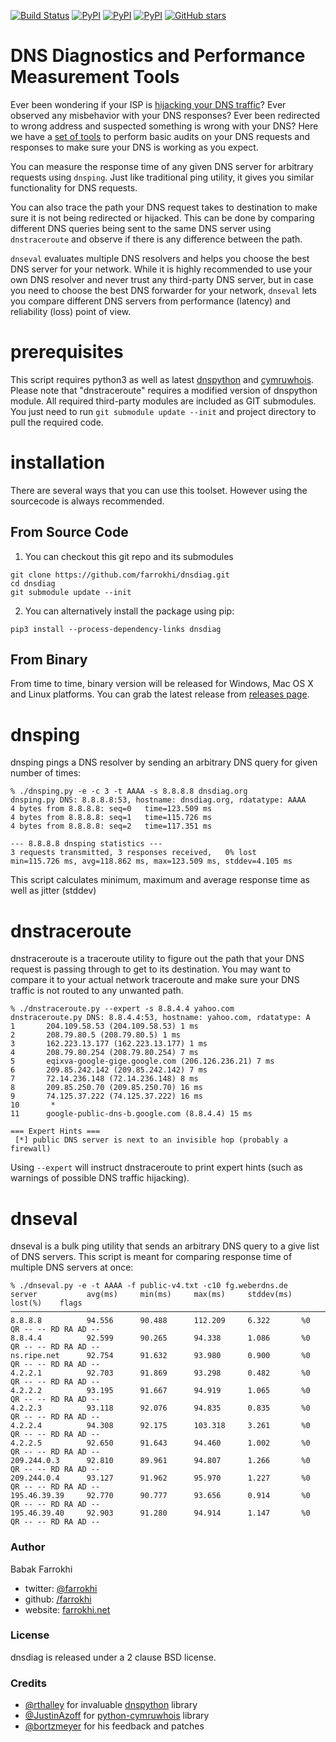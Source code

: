 [![Build Status](https://travis-ci.org/farrokhi/dnsdiag.svg)](https://travis-ci.org/farrokhi/dnsdiag) [![PyPI](https://img.shields.io/pypi/v/dnsdiag.svg?maxAge=8600)](https://pypi.python.org/pypi/dnsdiag/) [![PyPI](https://img.shields.io/pypi/l/dnsdiag.svg?maxAge=8600)]() [![PyPI](https://img.shields.io/pypi/pyversions/dnsdiag.svg?maxAge=8600)]() [![GitHub stars](https://img.shields.io/github/stars/farrokhi/dnsdiag.svg?style=social&label=Star&maxAge=8600)](https://github.com/farrokhi/dnsdiag/stargazers)

DNS Diagnostics and Performance Measurement Tools
==================================================

Ever been wondering if your ISP is [hijacking your DNS traffic](https://decentralize.today/is-your-isp-hijacking-your-dns-traffic-f3eb7ccb0ee7#.fevks5wyc)? Ever observed any
misbehavior with your DNS responses? Ever been redirected to wrong address and
suspected something is wrong with your DNS? Here we have a [set of tools](http://github.com/farrokhi/dnsdiag) to
perform basic audits on your DNS requests and responses to make sure your DNS is
working as you expect.

You can measure the response time of any given DNS server for arbitrary requests
using `dnsping`. Just like traditional ping utility, it gives you similar
functionality for DNS requests.

You can also trace the path your DNS request takes to destination to make sure
it is not being redirected or hijacked. This can be done by comparing different
DNS queries being sent to the same DNS server using `dnstraceroute` and observe
if there is any difference between the path.

`dnseval` evaluates multiple DNS resolvers and helps you choose the best DNS
server for your network. While it is highly recommended to use your own DNS
resolver and never trust any third-party DNS server, but in case you need to
choose the best DNS forwarder for your network, `dnseval` lets you compare
different DNS servers from performance (latency) and reliability (loss) point
of view.

# prerequisites
This script requires python3 as well as latest
[dnspython](http://www.dnspython.org/) and
[cymruwhois](https://pythonhosted.org/cymruwhois/). Please note that
"dnstraceroute" requires a modified version of dnspython module. All required
third-party modules are included as GIT submodules. You just need to run `git
submodule update --init` and project directory to pull the required code.

# installation

There are several ways that you can use this toolset. However using the sourcecode is always recommended.

## From Source Code

1. You can checkout this git repo and its submodules

```
git clone https://github.com/farrokhi/dnsdiag.git
cd dnsdiag
git submodule update --init
```

2. You can alternatively install the package using pip:

```
pip3 install --process-dependency-links dnsdiag
```

## From Binary

From time to time, binary version will be released for Windows, Mac OS X and Linux platforms. You can grab the latest release from [releases page](https://github.com/farrokhi/dnsdiag/releases).

# dnsping
dnsping pings a DNS resolver by sending an arbitrary DNS query for given number
of times:
```
% ./dnsping.py -e -c 3 -t AAAA -s 8.8.8.8 dnsdiag.org
dnsping.py DNS: 8.8.8.8:53, hostname: dnsdiag.org, rdatatype: AAAA
4 bytes from 8.8.8.8: seq=0   time=123.509 ms
4 bytes from 8.8.8.8: seq=1   time=115.726 ms
4 bytes from 8.8.8.8: seq=2   time=117.351 ms

--- 8.8.8.8 dnsping statistics ---
3 requests transmitted, 3 responses received,   0% lost
min=115.726 ms, avg=118.862 ms, max=123.509 ms, stddev=4.105 ms
```
This script calculates minimum, maximum and average response time as well as
jitter (stddev)

# dnstraceroute
dnstraceroute is a traceroute utility to figure out the path that your DNS
request is passing through to get to its destination. You may want to compare
it to your actual network traceroute and make sure your DNS traffic is not
routed to any unwanted path.

```
% ./dnstraceroute.py --expert -s 8.8.4.4 yahoo.com
dnstraceroute.py DNS: 8.8.4.4:53, hostname: yahoo.com, rdatatype: A
1       204.109.58.53 (204.109.58.53) 1 ms
2       208.79.80.5 (208.79.80.5) 1 ms
3       162.223.13.177 (162.223.13.177) 1 ms
4       208.79.80.254 (208.79.80.254) 7 ms
5       eqixva-google-gige.google.com (206.126.236.21) 7 ms
6       209.85.242.142 (209.85.242.142) 7 ms
7       72.14.236.148 (72.14.236.148) 8 ms
8       209.85.250.70 (209.85.250.70) 16 ms
9       74.125.37.222 (74.125.37.222) 16 ms
10       *
11      google-public-dns-b.google.com (8.8.4.4) 15 ms
 
=== Expert Hints ===
 [*] public DNS server is next to an invisible hop (probably a firewall)

```

Using `--expert` will instruct dnstraceroute to print expert hints (such as warnings of possible DNS traffic hijacking).

# dnseval
dnseval is a bulk ping utility that sends an arbitrary DNS query to a give list
of DNS servers. This script is meant for comparing response time of multiple
DNS servers at once:
```
% ./dnseval.py -e -t AAAA -f public-v4.txt -c10 fg.weberdns.de
server           avg(ms)     min(ms)     max(ms)     stddev(ms)  lost(%)    flags
────────────────────────────────────────────────────────────────────────────────────────────────
8.8.8.8          94.556      90.488      112.209     6.322       %0         QR -- -- RD RA AD --
8.8.4.4          92.599      90.265      94.338      1.086       %0         QR -- -- RD RA AD --
ns.ripe.net      92.754      91.632      93.980      0.900       %0         QR -- -- RD RA AD --
4.2.2.1          92.703      91.869      93.298      0.482       %0         QR -- -- RD RA AD --
4.2.2.2          93.195      91.667      94.919      1.065       %0         QR -- -- RD RA AD --
4.2.2.3          93.118      92.076      94.835      0.835       %0         QR -- -- RD RA AD --
4.2.2.4          94.308      92.175      103.318     3.261       %0         QR -- -- RD RA AD --
4.2.2.5          92.650      91.643      94.460      1.002       %0         QR -- -- RD RA AD --
209.244.0.3      92.810      89.961      94.807      1.266       %0         QR -- -- RD RA AD --
209.244.0.4      93.127      91.962      95.970      1.227       %0         QR -- -- RD RA AD --
195.46.39.39     92.770      90.777      93.656      0.914       %0         QR -- -- RD RA AD --
195.46.39.40     92.903      91.280      94.914      1.147       %0         QR -- -- RD RA AD --
```

### Author

Babak Farrokhi 

- twitter: [@farrokhi](https://twitter.com/farrokhi)
- github: [/farrokhi](https://github.com/farrokhi/)
- website: [farrokhi.net](https://farrokhi.net/)


### License

dnsdiag is released under a 2 clause BSD license.

### Credits

- [@rthalley](https://github.com/rthalley) for invaluable [dnspython](https://github.com/rthalley/dnspython) library
- [@JustinAzoff](https://github.com/JustinAzoff) for [python-cymruwhois](https://github.com/JustinAzoff/python-cymruwhois) library
- [@bortzmeyer](https://github.com/bortzmeyer) for his feedback and patches
